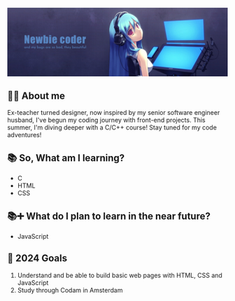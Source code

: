 <div align="center">

![header](https://github.com/LionessLilo/LionessLilo/blob/main/Github%20profile%20header%20image.png)

</div>

## 🙋‍♀️ About me
Ex-teacher turned designer, now inspired by my senior software engineer husband, I've begun my coding journey with front-end projects. This summer, I'm diving deeper with a C/C++ course! Stay tuned for my code adventures!

## 📚 So, What am I learning?

- C
- HTML
- CSS

## 📚➕ What do I plan to learn in the near future?

- JavaScript

## 🥅 2024 Goals

1. Understand and be able to build basic web pages with HTML, CSS and JavaScript
2. Study through Codam in Amsterdam
